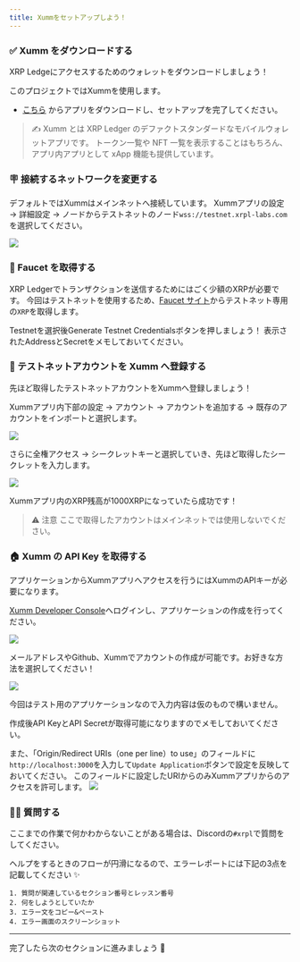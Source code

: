 ```yaml
---
title: Xummをセットアップしよう！
---
```

### ✅ Xumm をダウンロードする

XRP Ledgeにアクセスするためのウォレットをダウンロードしましょう！

このプロジェクトではXummを使用します。

- [こちら](https://xumm.app) からアプリをダウンロードし、セットアップを完了してください。

> ✍️ Xumm とは
> XRP Ledger のデファクトスタンダードなモバイルウォレットアプリです。
> トークン一覧や NFT 一覧を表示することはもちろん、アプリ内アプリとして xApp 機能も提供しています。

### 🪧 接続するネットワークを変更する

デフォルトではXummはメインネットへ接続しています。
Xummアプリの設定 → 詳細設定 → ノードからテストネットのノード`wss://testnet.xrpl-labs.com`を選択してください。

![](/images/XRPL-NFT-Maker/section-1/1_2_1.png)

### 🚰 Faucet を取得する

XRP Ledgerでトランザクションを送信するためにはごく少額のXRPが必要です。
今回はテストネットを使用するため、[Faucet サイト](https://xrpl.org/ja/xrp-testnet-faucet.html)からテストネット専用の`XRP`を取得します。

Testnetを選択後Generate Testnet Credentialsボタンを押しましょう！
表示されたAddressとSecretをメモしておいてください。

### 👤 テストネットアカウントを Xumm へ登録する

先ほど取得したテストネットアカウントをXummへ登録しましょう！

Xummアプリ内下部の設定 → アカウント → アカウントを追加する → 既存のアカウントをインポートと選択します。

![](/images/XRPL-NFT-Maker/section-1/1_2_2.png)

さらに全権アクセス → シークレットキーと選択していき、先ほど取得したシークレットを入力します。

![](/images/XRPL-NFT-Maker/section-1/1_2_3.png)

Xummアプリ内のXRP残高が1000XRPになっていたら成功です！

> ⚠️ 注意
> ここで取得したアカウントはメインネットでは使用しないでください。

### 🏠 Xumm の API Key を取得する

アプリケーションからXummアプリへアクセスを行うにはXummのAPIキーが必要になります。

[Xumm Developer Console](https://apps.xumm.dev)へログインし、アプリケーションの作成を行ってください。

![](/images/XRPL-NFT-Maker/section-1/1_2_4.png)

メールアドレスやGithub、Xummでアカウントの作成が可能です。お好きな方法を選択してください！

![](/images/XRPL-NFT-Maker/section-1/1_2_5.png)

今回はテスト用のアプリケーションなので入力内容は仮のもので構いません。

作成後API KeyとAPI Secretが取得可能になりますのでメモしておいてください。

また、「Origin/Redirect URIs（one per line）to use」のフィールドに`http://localhost:3000`を入力して`Update Application`ボタンで設定を反映しておいてください。
このフィールドに設定したURIからのみXummアプリからのアクセスを許可します。
![](/images/XRPL-NFT-Maker/section-1/1_2_6.png)

### 🙋‍♂️ 質問する

ここまでの作業で何かわからないことがある場合は、Discordの`#xrpl`で質問をしてください。

ヘルプをするときのフローが円滑になるので、エラーレポートには下記の3点を記載してください ✨

```
1. 質問が関連しているセクション番号とレッスン番号
2. 何をしようとしていたか
3. エラー文をコピー&ペースト
4. エラー画面のスクリーンショット
```

---

完了したら次のセクションに進みましょう 🎉

